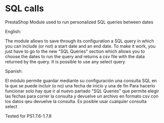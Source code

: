 # SQL calls
PrestaShop Module used to run personalized SQL queries between dates

English:

The module allows to save through its configuration a SQL query in which you can include (or not) a start date and an end date.
To make it work, you just have to go to the new "SQL Queries" section which allows you to choose the dates to run the query and returns a csv file with the data returned by the query.
It is possible to use any select query


Spanish:

El módulo permite guardar mediante su configuración una consulta SQL en la que se puede incluir (o no) una fecha de inicio y una de fin
Para hacerlo funcionar solo hay que ir al nuevo partado "SQL Queries" que permite elegir las fechas para correr la consulta y devuelve un archivo en formato csv con los datos qeu devuelve la consulta.
Es posible usar cualquier consulta select


Tested for PS1.7.6-1.7.8
